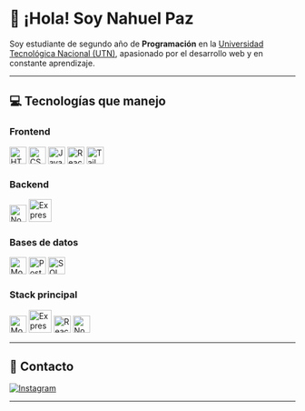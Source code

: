 # 👋 ¡Hola! Soy Nahuel Paz

Soy estudiante de segundo año de **Programación** en la [Universidad Tecnológica Nacional (UTN)](https://www.frt.utn.edu.ar/), apasionado por el desarrollo web y en constante aprendizaje.

---

## 💻 Tecnologías que manejo

### Frontend  
<p align="left">
  <img src="https://img.icons8.com/color/48/html-5--v1.png" title="HTML5" alt="HTML" width="30"/>
  <img src="https://img.icons8.com/color/48/css3.png" title="CSS3" alt="CSS" width="30"/>
  <img src="https://img.icons8.com/color/48/javascript--v1.png" title="JavaScript" alt="JavaScript" width="30"/>
  <img src="https://img.icons8.com/office/48/react.png" title="React" alt="React" width="30"/>
  <img src="https://img.icons8.com/color/48/tailwind_css.png" title="Tailwind CSS" alt="Tailwind" width="30"/>
</p>

### Backend  
<p align="left">
  <img src="https://img.icons8.com/color/48/nodejs.png" title="Node.js" alt="Node.js" width="30"/>
  <img src="https://cdn.prod.website-files.com/609bc2fa29b6d5b7f44a2785/647743f51bc76753239a8bc6_expressjs-logo.webp" title="Express.js" alt="Express" width="40"/>
</p>

### Bases de datos  
<p align="left">
  <img src="https://img.icons8.com/color/48/mongodb.png" title="MongoDB" alt="MongoDB" width="30"/>
  <img src="https://img.icons8.com/color/48/postgreesql.png" title="PostgreSQL" alt="PostgreSQL" width="30"/>
  <img src="https://img.icons8.com/ios-filled/50/sql.png" title="SQL" alt="SQL" width="30"/>
</p>

### Stack principal  
<p align="left">
  <img src="https://img.icons8.com/color/48/mongodb.png" title="MongoDB" alt="MongoDB" width="30"/>
  <img src="https://cdn.prod.website-files.com/609bc2fa29b6d5b7f44a2785/647743f51bc76753239a8bc6_expressjs-logo.webp" title="Express.js" alt="Express" width="40"/>
  <img src="https://img.icons8.com/office/48/react.png" title="React" alt="React" width="30"/>
  <img src="https://img.icons8.com/color/48/nodejs.png" title="Node.js" alt="Node.js" width="30"/>
</p>

---

## 📱 Contacto

[![Instagram](https://img.icons8.com/fluency/48/000000/instagram-new.png)](https://www.instagram.com/nahuelpaz/)

---
